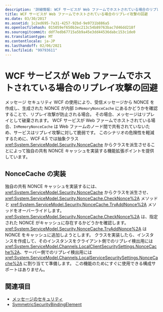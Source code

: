 ```yaml
---
description: '詳細情報: WCF サービスが Web ファームでホストされている場合のリプレイ攻撃の防止'
title: WCF サービスが Web ファームでホストされている場合のリプレイ攻撃の回避
ms.date: 03/30/2017
ms.assetid: 1c2ed695-7a31-4257-92bd-9e9731b886a5
ms.openlocfilehash: 015059ef650b3ec213c54b89763bac7d46dd218f
ms.sourcegitcommit: ddf7edb67715a5b9a45e3dd44536dabc153c1de0
ms.translationtype: MT
ms.contentlocale: ja-JP
ms.lasthandoff: 02/06/2021
ms.locfileid: "99793611"
---
```

# <a name="preventing-replay-attacks-when-a-wcf-service-is-hosted-in-a-web-farm"></a>WCF サービスが Web ファームでホストされている場合のリプレイ攻撃の回避

メッセージ セキュリティ WCF の使用により、受信メッセージから NONCE を作成し、生成された NONCE が内部 `InMemoryNonceCache` にあるかどうかを確認することで、リプレイ攻撃が防止される場合。 その場合、メッセージはリプレイとして破棄されます。 WCF サービスが Web ファームでホストされている場合、`InMemoryNonceCache` は Web ファームのノード間で共有されていないため、サービスはリプレイ攻撃に対して脆弱です。  このシナリオの危険性を軽減するために、WCF 4.5 では抽象クラス <xref:System.ServiceModel.Security.NonceCache> からクラスを派生させることによって独自の共有 NONCE キャッシュを実装する機能拡張ポイントを提供しています。  
  
## <a name="noncecache-implementation"></a>NonceCache の実装  

 独自の共有 NONCE キャッシュを実装するには、<xref:System.ServiceModel.Security.NonceCache> からクラスを派生させ、<xref:System.ServiceModel.Security.NonceCache.CheckNonce%2A> メソッドと <xref:System.ServiceModel.Security.NonceCache.TryAddNonce%2A> メソッドをオーバーライドします。 <xref:System.ServiceModel.Security.NonceCache.CheckNonce%2A> は、指定された NONCE がキャッシュに存在するかどうかを確認します。 <xref:System.ServiceModel.Security.NonceCache.TryAddNonce%2A> は NONCE をキャッシュに追加しようとします。 クラスを実装したら、インスタンスを作成して、そのインスタンスをクライアント側でのリプレイ検出用には <xref:System.ServiceModel.Channels.LocalClientSecuritySettings.NonceCache%2A>、サーバー側でのリプレイ検出用には <xref:System.ServiceModel.Channels.LocalServiceSecuritySettings.NonceCache%2A> に割り当てて準備します。 この機能のためにすぐに使用できる構成サポートはありません。  
  
## <a name="see-also"></a>関連項目

- [メッセージのセキュリティ](message-security-in-wcf.md)
- [SymmetricSecurityBindingElement](../diagnostics/wmi/symmetricsecuritybindingelement.md)

